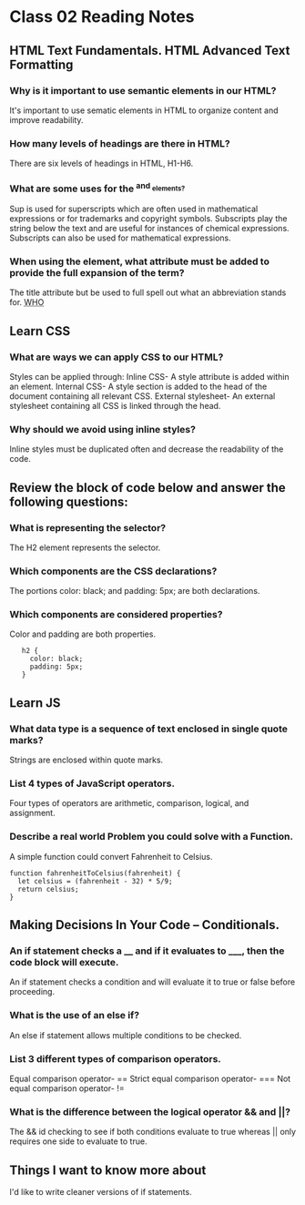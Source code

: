 # Class 02 Reading Notes

## HTML Text Fundamentals. HTML Advanced Text Formatting

### Why is it important to use semantic elements in our HTML?
It's important to use sematic elements in HTML to organize content and improve readability. 

### How many levels of headings are there in HTML?
There are six levels of headings in HTML, H1-H6.

### What are some uses for the <sup> and <sub> elements?
Sup is used for superscripts which are often used in mathematical expressions or for trademarks and copyright symbols. Subscripts play the string below the text and are useful for instances of chemical expressions. Subscripts can also be used for mathematical expressions.

### When using the <abbr> element, what attribute must be added to provide the full expansion of the term?
The title attribute but be used to full spell out what an abbreviation stands for.
<abbr title="World Health Organization">WHO</abbr>

## Learn CSS

### What are ways we can apply CSS to our HTML?
Styles can be applied through:
Inline CSS- A style attribute is added within an element.
Internal CSS- A style section is added to the head of the document containing all relevant CSS.
External stylesheet- An external stylesheet containing all CSS is linked through the head.

### Why should we avoid using inline styles?
Inline styles must be duplicated often and decrease the readability of the code. 

## Review the block of code below and answer the following questions:

### What is representing the selector?
The H2 element represents the selector.

### Which components are the CSS declarations?
The portions color: black; and padding: 5px; are both declarations. 

### Which components are considered properties?
Color and padding are both properties.

```
   h2 {
     color: black;
     padding: 5px;
   }
   ```
## Learn JS

### What data type is a sequence of text enclosed in single quote marks?
Strings are enclosed within quote marks.

### List 4 types of JavaScript operators.
Four types of operators are arithmetic, comparison, logical, and assignment.

### Describe a real world Problem you could solve with a Function.
A simple function could convert Fahrenheit to Celsius.
```
function fahrenheitToCelsius(fahrenheit) {
  let celsius = (fahrenheit - 32) * 5/9;
  return celsius;
}
```

## Making Decisions In Your Code – Conditionals.

### An if statement checks a __ and if it evaluates to ___, then the code block will execute.
An if statement checks a condition and will evaluate it to true or false before proceeding.

### What is the use of an else if?
 An else if statement allows multiple conditions to be checked.

### List 3 different types of comparison operators.

Equal comparison operator- ==
Strict equal comparison operator- ===
Not equal comparison operator- !=

### What is the difference between the logical operator && and ||?
The && id checking to see if both conditions evaluate to true whereas || only requires one side to evaluate to true.

## Things I want to know more about

I'd like to write cleaner versions of if statements. 

